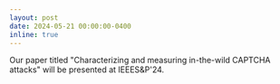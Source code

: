```yaml
---
layout: post
date: 2024-05-21 00:00:00-0400
inline: true
---
```


Our paper titled "Characterizing and measuring in-the-wild CAPTCHA attacks" will be presented at IEEES&P'24.